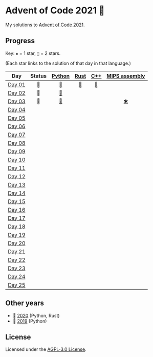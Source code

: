 # Advent of Code 2021 🎄

My solutions to [Advent of Code 2021](https://adventofcode.com/2021).

## Progress

Key: `✱` = 1 star, `🌟` = 2 stars.

(Each star links to the solution of that day in that language.)

| Day           | Status | [Python](python) | [Rust](rust) | [C++](cpp) | [MIPS assembly](asm) |
| ------------- |:------:|:----------------:|:------------:|:----------:|:--------------------:|
| [Day 01][d01] | 🌟 | [🌟][py01] | [🌟][rs01] | [🌟][cpp01] |  |
| [Day 02][d02] | 🌟 | [🌟][py02] |  |  |  |
| [Day 03][d03] | 🌟 | [🌟][py03] |  |  | [✱][asm03] |
| [Day 04][d04] |  |  |  |  |  |
| [Day 05][d05] |  |  |  |  |  |
| [Day 06][d06] |  |  |  |  |  |
| [Day 07][d07] |  |  |  |  |  |
| [Day 08][d08] |  |  |  |  |  |
| [Day 09][d09] |  |  |  |  |  |
| [Day 10][d10] |  |  |  |  |  |
| [Day 11][d11] |  |  |  |  |  |
| [Day 12][d12] |  |  |  |  |  |
| [Day 13][d13] |  |  |  |  |  |
| [Day 14][d14] |  |  |  |  |  |
| [Day 15][d15] |  |  |  |  |  |
| [Day 16][d16] |  |  |  |  |  |
| [Day 17][d17] |  |  |  |  |  |
| [Day 18][d18] |  |  |  |  |  |
| [Day 19][d19] |  |  |  |  |  |
| [Day 20][d20] |  |  |  |  |  |
| [Day 21][d21] |  |  |  |  |  |
| [Day 22][d22] |  |  |  |  |  |
| [Day 23][d23] |  |  |  |  |  |
| [Day 24][d24] |  |  |  |  |  |
| [Day 25][d25] |  |  |  |  |  |

## Other years

- 🎄 [2020](https://github.com/jonatcln/advent-of-code-2020) (Python, Rust)
- 🎄 [2019](https://github.com/jonatcln/advent-of-code-2019) (Python)

## License

Licensed under the [AGPL-3.0 License](LICENSE).


[d01]: https://adventofcode.com/2021/day/1
[d02]: https://adventofcode.com/2021/day/2
[d03]: https://adventofcode.com/2021/day/3
[d04]: https://adventofcode.com/2021/day/4
[d05]: https://adventofcode.com/2021/day/5
[d06]: https://adventofcode.com/2021/day/6
[d07]: https://adventofcode.com/2021/day/7
[d08]: https://adventofcode.com/2021/day/8
[d09]: https://adventofcode.com/2021/day/9
[d10]: https://adventofcode.com/2021/day/10
[d11]: https://adventofcode.com/2021/day/11
[d12]: https://adventofcode.com/2021/day/12
[d13]: https://adventofcode.com/2021/day/13
[d14]: https://adventofcode.com/2021/day/14
[d15]: https://adventofcode.com/2021/day/15
[d16]: https://adventofcode.com/2021/day/16
[d17]: https://adventofcode.com/2021/day/17
[d18]: https://adventofcode.com/2021/day/18
[d19]: https://adventofcode.com/2021/day/19
[d20]: https://adventofcode.com/2021/day/20
[d21]: https://adventofcode.com/2021/day/21
[d22]: https://adventofcode.com/2021/day/22
[d23]: https://adventofcode.com/2021/day/23
[d24]: https://adventofcode.com/2021/day/24
[d25]: https://adventofcode.com/2021/day/25

[py01]: python/aoc2021/day01
[py02]: python/aoc2021/day02
[py03]: python/aoc2021/day03

[rs01]: rust/src/day01

[cpp01]: cpp/src/day01.cpp

[asm03]: asm/day03
